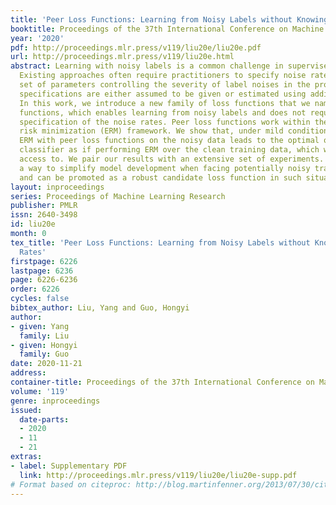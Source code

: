```yaml
---
title: 'Peer Loss Functions: Learning from Noisy Labels without Knowing Noise Rates'
booktitle: Proceedings of the 37th International Conference on Machine Learning
year: '2020'
pdf: http://proceedings.mlr.press/v119/liu20e/liu20e.pdf
url: http://proceedings.mlr.press/v119/liu20e.html
abstract: Learning with noisy labels is a common challenge in supervised learning.
  Existing approaches often require practitioners to specify noise rates, i.e., a
  set of parameters controlling the severity of label noises in the problem, and the
  specifications are either assumed to be given or estimated using additional steps.
  In this work, we introduce a new family of loss functions that we name as peer loss
  functions, which enables learning from noisy labels and does not require a priori
  specification of the noise rates. Peer loss functions work within the standard empirical
  risk minimization (ERM) framework. We show that, under mild conditions, performing
  ERM with peer loss functions on the noisy data leads to the optimal or a near-optimal
  classifier as if performing ERM over the clean training data, which we do not have
  access to. We pair our results with an extensive set of experiments. Peer loss provides
  a way to simplify model development when facing potentially noisy training labels,
  and can be promoted as a robust candidate loss function in such situations.
layout: inproceedings
series: Proceedings of Machine Learning Research
publisher: PMLR
issn: 2640-3498
id: liu20e
month: 0
tex_title: 'Peer Loss Functions: Learning from Noisy Labels without Knowing Noise
  Rates'
firstpage: 6226
lastpage: 6236
page: 6226-6236
order: 6226
cycles: false
bibtex_author: Liu, Yang and Guo, Hongyi
author:
- given: Yang
  family: Liu
- given: Hongyi
  family: Guo
date: 2020-11-21
address: 
container-title: Proceedings of the 37th International Conference on Machine Learning
volume: '119'
genre: inproceedings
issued:
  date-parts:
  - 2020
  - 11
  - 21
extras:
- label: Supplementary PDF
  link: http://proceedings.mlr.press/v119/liu20e/liu20e-supp.pdf
# Format based on citeproc: http://blog.martinfenner.org/2013/07/30/citeproc-yaml-for-bibliographies/
---
```


